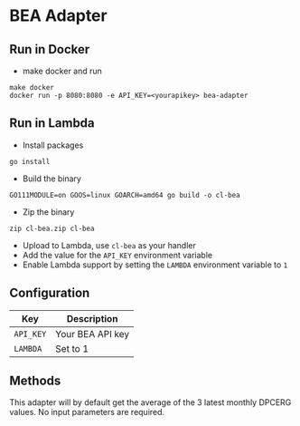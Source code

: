 # BEA Adapter

## Run in Docker

- make docker and run
```
make docker
docker run -p 8080:8080 -e API_KEY=<yourapikey> bea-adapter
```

## Run in Lambda

- Install packages

```
go install
```

- Build the binary

```
GO111MODULE=on GOOS=linux GOARCH=amd64 go build -o cl-bea
```

- Zip the binary

```
zip cl-bea.zip cl-bea
```

- Upload to Lambda, use `cl-bea` as your handler
- Add the value for the `API_KEY` environment variable
- Enable Lambda support by setting the `LAMBDA` environment variable to `1`

## Configuration

| Key | Description |
|-----|-------------|
| `API_KEY` | Your BEA API key |
| `LAMBDA` | Set to 1 |

## Methods

This adapter will by default get the average of the 3 latest monthly DPCERG values.
No input parameters are required.

